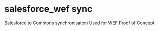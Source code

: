 salesforce_wef sync
=====================

Salesforce to Commons synchronisation
Used for WEF Proof of Concept
